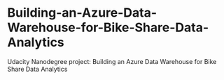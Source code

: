 # Building-an-Azure-Data-Warehouse-for-Bike-Share-Data-Analytics
Udacity Nanodegree project: Building an Azure Data Warehouse for Bike Share Data Analytics

